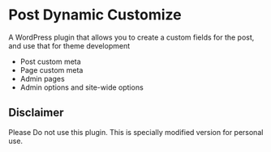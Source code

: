 # Post Dynamic Customize
A WordPress plugin that allows you to create a custom fields for the post, and use that for theme development

- Post custom meta
- Page custom meta
- Admin pages
- Admin options and site-wide options

## Disclaimer
Please Do not use this plugin.  This is specially modified version for personal use.
